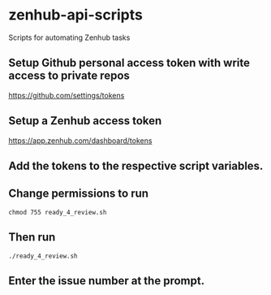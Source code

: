 # zenhub-api-scripts
Scripts for automating Zenhub tasks

## Setup Github personal access token with write access to private repos
https://github.com/settings/tokens

## Setup a Zenhub access token
https://app.zenhub.com/dashboard/tokens

## Add the tokens to the respective script variables.
## Change permissions to run 
`chmod 755 ready_4_review.sh`

## Then run 
 `./ready_4_review.sh`

## Enter the issue number at the prompt.
